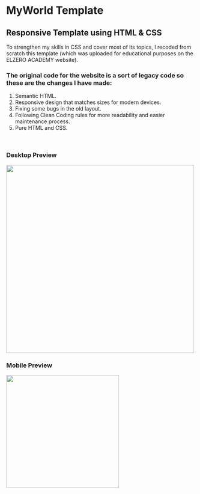 <h1>MyWorld Template</h1>

<h2>Responsive Template using HTML & CSS</h2>
To strengthen my skills in CSS and cover most of its topics,
I recoded from scratch this template (which was uploaded for educational purposes on the ELZERO ACADEMY website).

<h3>The original code for the website is a sort of legacy code so these are the changes I have made:</h3>
<ol>
  <li>Semantic HTML.</li>
  <li>Responsive design that matches sizes for modern devices.</li>
  <li>Fixing some bugs in the old layout.</li>
  <li>Following Clean Coding rules for more readability and easier maintenance process.</li>
  <li>Pure HTML and CSS.</li>
</ol>
<br/>
<h3>Desktop Preview</h3>
<img src="README assets/desktop-preview.jpeg" width="500"></img>
<h3>Mobile Preview</h3>
<img src="README assets/mobile-preview.jpeg" width="300"></img>
